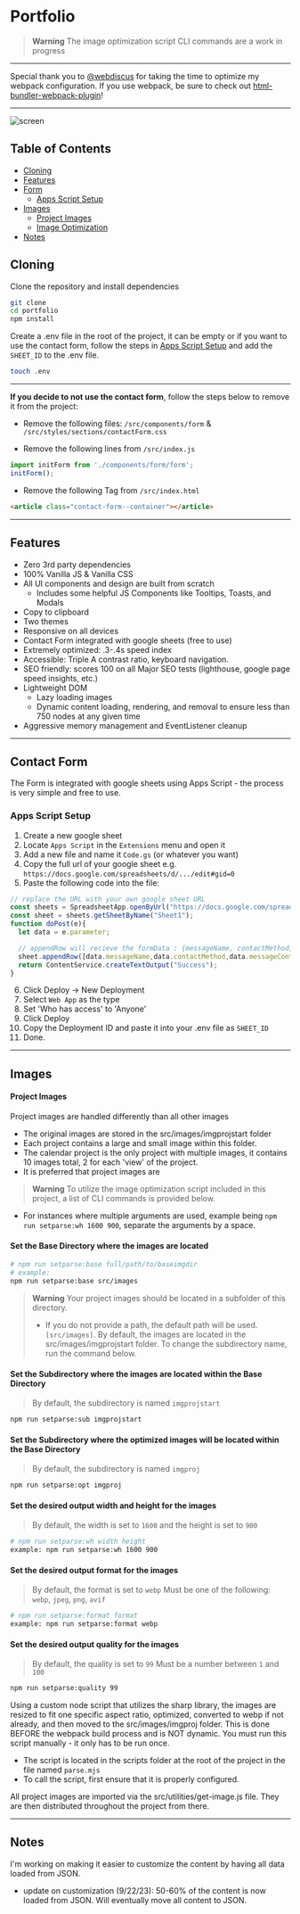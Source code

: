 # Portfolio

> **Warning**
> The image optimization script CLI commands are a work in progress
___

Special thank you to [@webdiscus](https://github.com/webdiscus) for taking the time to optimize my webpack configuration. If you use webpack, be sure to check out [html-bundler-webpack-plugin](https://github.com/webdiscus/html-bundler-webpack-plugin)!

___
![screen](screenshots/perf3.jpg)

## Table of Contents
- [Cloning](#cloning)
- [Features](#features)
- [Form](#contact-form)
  - [Apps Script Setup](#apps-script-setup)
- [Images](#images)
  - [Project Images](#project-images)
  - [Image Optimization](#image-optimization)
- [Notes](#notes)


## Cloning

Clone the repository and install dependencies
```bash
git clone
cd portfolio
npm install
```

Create a .env file in the root of the project, it can be empty or if you want to use the contact form, follow the steps in [Apps Script Setup](#apps-script-setup) and add the `SHEET_ID` to the .env file.

```bash
touch .env
```

---

**If you decide to not use the contact form**, follow the steps below to remove it from the project:

- Remove the following files: `/src/components/form` & `/src/styles/sections/contactForm.css`

- Remove the following lines from `/src/index.js`

```javascript
import initForm from './components/form/form';
initForm();
```

- Remove the following Tag from `/src/index.html`

```html
<article class="contact-form--container"></article>
```

---

## Features
- Zero 3rd party dependencies
- 100% Vanilla JS & Vanilla CSS
- All UI components and design are built from scratch
  - Includes some helpful JS Components like Tooltips, Toasts, and Modals
- Copy to clipboard
- Two themes
- Responsive on all devices
- Contact Form integrated with google sheets (free to use)
- Extremely optimized: .3-.4s speed index
- Accessible: Triple A contrast ratio, keyboard navigation.
- SEO friendly: scores 100 on all Major SEO tests (lighthouse, google page speed insights, etc.)
- Lightweight DOM
  - Lazy loading images
  - Dynamic content loading, rendering, and removal to ensure less than 750 nodes at any given time
- Aggressive memory management and EventListener cleanup

---

## Contact Form

The Form is integrated with google sheets using Apps Script - the process is very simple and free to use.

### Apps Script Setup
1. Create a new google sheet
2. Locate `Apps Script` in the `Extensions` menu and open it
3. Add a new file and name it `Code.gs` (or whatever you want)
4. Copy the full url of your google sheet e.g. `https://docs.google.com/spreadsheets/d/.../edit#gid=0`
5. Paste the following code into the file:
```javascript
// replace the URL with your own google sheet URL
const sheets = SpreadsheetApp.openByUrl("https://docs.google.com/spreadsheets/d/.../edit#gid=0");
const sheet = sheets.getSheetByName("Sheet1");
function doPost(e){
  let data = e.parameter;

  // appendRow will recieve the formData : {messageName, contactMethod, messageContactVal, messageVal} in my case
  sheet.appendRow([data.messageName,data.contactMethod,data.messageContactVal,data.messageVal]);
  return ContentService.createTextOutput("Success");
}
```
6. Click Deploy -> New Deployment
7. Select `Web App` as the type
8. Set 'Who has access' to 'Anyone'
9. Click Deploy
10. Copy the Deployment ID and paste it into your .env file as `SHEET_ID`
11. Done.

---

## Images

#### Project Images

Project images are handled differently than all other images
- The original images are stored in the src/images/imgprojstart folder
- Each project contains a large and small image within this folder.
- The calendar project is the only project with multiple images, it contains 10 images total, 2 for each 'view' of the project.
- It is preferred that project images are 

> **Warning**
> To utilize the image optimization script included in this project, a list of CLI commands is provided below.
- For instances where multiple arguments are used, example being `npm run setparse:wh 1600 900`, separate the arguments by a space.

#### Set the Base Directory where the images are located
```bash
# npm run setparse:base full/path/to/baseimgdir
# example:
npm run setparse:base src/images
```
> **Warning**
> Your project images should be located in a subfolder of this directory.
> - If you do not provide a path, the default path will be used. `[src/images]`.
> By default, the images are located in the src/images/imgprojstart folder.
> To change the subdirectory name, run the command below.

#### Set the Subdirectory where the images are located within the Base Directory
> By default, the subdirectory is named `imgprojstart`
```bash
npm run setparse:sub imgprojstart
```

#### Set the Subdirectory where the optimized images will be located within the Base Directory
> By default, the subdirectory is named `imgproj`
```bash
npm run setparse:opt imgproj
```

#### Set the desired output width and height for the images
> By default, the width is set to `1600` and the height is set to `900`
```bash
# npm run setparse:wh width height
example: npm run setparse:wh 1600 900
```

#### Set the desired output format for the images
> By default, the format is set to `webp`
> Must be one of the following: `webp`, `jpeg`, `png`, `avif`
```bash
# npm run setparse:format format
example: npm run setparse:format webp
```

#### Set the desired output quality for the images
> By default, the quality is set to `99`
> Must be a number between `1` and `100`
```bash
npm run setparse:quality 99
```

Using a custom node script that utilizes the sharp library, the images are resized to fit one specific aspect ratio, optimized, converted to webp if not already, and then moved to the src/images/imgproj folder. This is done BEFORE the webpack build process and is NOT dynamic. You must run this script manually - it only has to be run once.
- The script is located in the scripts folder at the root of the project in the file named `parse.mjs`
- To call the script, first ensure that it is properly configured.

All project images are imported via the src/utilities/get-image.js file. They are then distributed throughout the project from there.

---

## Notes
I'm working on making it easier to customize the content by having all data loaded from JSON.
- update on customization (9/22/23): 50-60% of the content is now loaded from JSON. Will eventually move all content to JSON.
